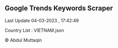

## Google Trends Keywords Scraper 
 
Last Update 04-03-2023 , 17:42:49

Country List :
VIETNAM.json



© Abdul Muttaqin 
